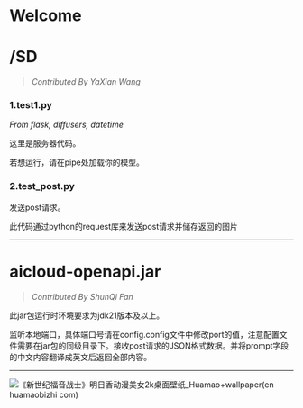 # Welcome



# /SD

> *Contributed By YaXian Wang*

### 1.test1.py

*From flask, diffusers, datetime*

这里是服务器代码。

若想运行，请在pipe处加载你的模型。

### 2.test_post.py

发送post请求。

此代码通过python的request库来发送post请求并储存返回的图片

---

# aicloud-openapi.jar

> *Contributed By ShunQi Fan*

此jar包运行时环境要求为jdk21版本及以上。

监听本地端口，具体端口号请在config.config文件中修改port的值，注意配置文件需要在jar包的同级目录下。接收post请求的JSON格式数据。并将prompt字段的中文内容翻译成英文后返回全部内容。

---


![《新世纪福音战士》明日香动漫美女2k桌面壁纸_Huamao+wallpaper(en huamaobizhi com)](https://github.com/user-attachments/assets/638fec2e-f484-41f7-8561-49a86f6d101e)
